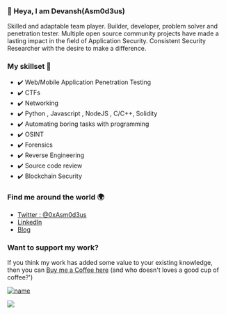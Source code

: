 ### 👋 Heya, I am Devansh(Asm0d3us) 

Skilled and adaptable team player. Builder, developer, problem solver and
penetration tester. Multiple open source community projects have made a
lasting impact in the field of Application Security. Consistent Security
Researcher with the desire to make a difference.

### My skillset 🔧
- ✔️ Web/Mobile Application Penetration Testing 
- ✔️ CTFs
- ✔️ Networking 
- ✔️ Python , Javascript , NodeJS  , C/C++, Solidity
- ✔️ Automating boring tasks with programming
- ✔️ OSINT
- ✔️ Forensics 
- ✔️ Reverse Engineering
- ✔️ Source code review  
- ✔️ Blockchain Security 

### Find me around the world 🌍
- [Twitter : @0xAsm0d3us](https://twitter.com/0xAsm0d3us)
- [LinkedIn](https://www.linkedin.com/in/devansh-batham-348b6916b/)
- [Blog](https://devansh.xyz/posts/)

### __Want to support my work?__
If you think my work has added some value to your existing knowledge, then you can [Buy me a Coffee here](https://www.buymeacoffee.com/Asm0d3us) (and who doesn't loves a good cup of coffee?')


[![name](https://img.buymeacoffee.com/api/?url=aHR0cHM6Ly9jZG4uYnV5bWVhY29mZmVlLmNvbS91cGxvYWRzL3Byb2ZpbGVfcGljdHVyZXMvMjAyMS8wOS8wMGU4ZGJjODc0NzI0MmRjYTJmNGJkMmMzMzQ1ODUzZC5wbmdAMzAwd18wZS53ZWJw&creator=Asm0d3us&is_creating=creating%20educational%20cybersecurity%20related%20content.&design_code=1&design_color=%235F7FFF&slug=Asm0d3us)](https://www.buymeacoffee.com/Asm0d3us)

![](https://komarev.com/ghpvc/?username=devanshbatham&color=brightgreen)
